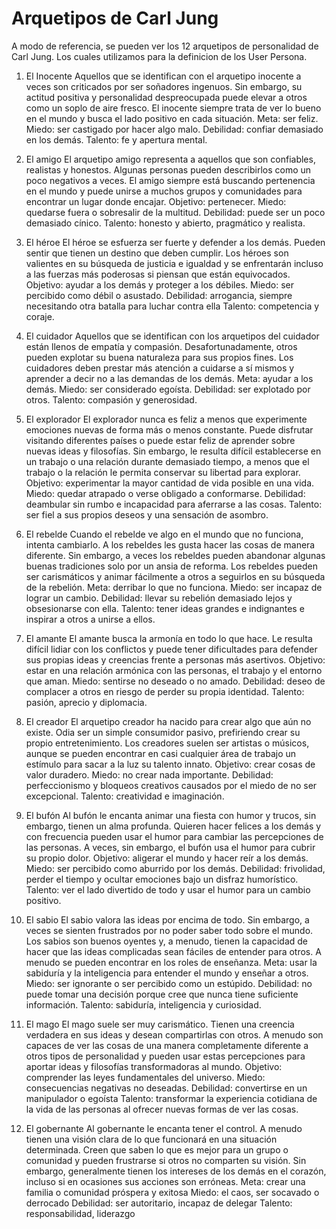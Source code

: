 # Arquetipos de Carl Jung

A modo de referencia, se pueden ver los 12 arquetipos de personalidad de Carl Jung. Los cuales utilizamos para la definicion
de los User Persona.

1. El Inocente
Aquellos que se identifican con el arquetipo inocente a veces son criticados por ser soñadores ingenuos. Sin embargo, su actitud positiva y personalidad despreocupada puede elevar a otros como un soplo de aire fresco. El inocente siempre trata de ver lo bueno en el mundo y busca el lado positivo en cada situación.
Meta: ser feliz.
Miedo: ser castigado por hacer algo malo.
Debilidad: confiar demasiado en los demás.
Talento: fe y apertura mental.

2. El amigo
El arquetipo amigo representa a aquellos que son confiables, realistas y honestos. Algunas personas pueden describirlos como un poco negativos a veces. El amigo siempre está buscando pertenencia en el mundo y puede unirse a muchos grupos y comunidades para encontrar un lugar donde encajar.
Objetivo: pertenecer.
Miedo: quedarse fuera o sobresalir de la multitud.
Debilidad: puede ser un poco demasiado cínico.
Talento: honesto y abierto, pragmático y realista.

3. El héroe
El héroe se esfuerza ser fuerte y defender a los demás. Pueden sentir que tienen un destino que deben cumplir. Los héroes son valientes en su búsqueda de justicia e igualdad y se enfrentarán incluso a las fuerzas más poderosas si piensan que están equivocados.
Objetivo: ayudar a los demás y proteger a los débiles.
Miedo: ser percibido como débil o asustado.
Debilidad: arrogancia, siempre necesitando otra batalla para luchar contra ella
Talento: competencia y coraje.

4. El cuidador
Aquellos que se identifican con los arquetipos del cuidador están llenos de empatía y compasión. Desafortunadamente, otros pueden explotar su buena naturaleza para sus propios fines. Los cuidadores deben prestar más atención a cuidarse a sí mismos y aprender a decir no a las demandas de los demás.
Meta:  ayudar a los demás.
Miedo: ser considerado egoísta.
Debilidad: ser explotado por otros.
Talento: compasión y generosidad.

5. El explorador
El explorador nunca es feliz a menos que experimente emociones nuevas de forma más o menos constante. Puede disfrutar visitando diferentes países o puede estar feliz de aprender sobre nuevas ideas y filosofías. Sin embargo, le resulta difícil establecerse en un trabajo o una relación durante demasiado tiempo, a menos que el trabajo o la relación le permita conservar su libertad para explorar.
Objetivo: experimentar la mayor cantidad de vida posible en una vida.
Miedo: quedar atrapado o verse obligado a conformarse.
Debilidad: deambular sin rumbo e incapacidad para aferrarse a las cosas.
Talento: ser fiel a sus propios deseos y una sensación de asombro.

6. El rebelde
Cuando el rebelde ve algo en el mundo que no funciona, intenta cambiarlo. A los rebeldes les gusta hacer las cosas de manera diferente. Sin embargo, a veces los rebeldes pueden abandonar algunas buenas tradiciones solo por un ansia de reforma. Los rebeldes pueden ser carismáticos y animar fácilmente a otros a seguirlos en su búsqueda de la rebelión.
Meta: derribar lo que no funciona.
Miedo: ser incapaz de lograr un cambio.
Debilidad: llevar su rebelión demasiado lejos y obsesionarse con ella.
Talento: tener ideas grandes e indignantes e inspirar a otros a unirse a ellos.

7. El amante
El amante busca la armonía en todo lo que hace. Le resulta difícil lidiar con los conflictos y puede tener dificultades para defender sus propias ideas y creencias frente a personas más asertivos.
Objetivo: estar en una relación armónica con las personas, el trabajo y el entorno que aman.
Miedo: sentirse no deseado o no amado.
Debilidad: deseo de complacer a otros en riesgo de perder su propia identidad.
Talento: pasión, aprecio y diplomacia.

8. El creador
El arquetipo creador ha nacido para crear algo que aún no existe. Odia ser un simple consumidor pasivo, prefiriendo crear su propio entretenimiento. Los creadores suelen ser artistas o músicos, aunque se pueden encontrar en casi cualquier área de trabajo un estímulo para sacar a la luz su talento innato.
Objetivo: crear cosas de valor duradero.
Miedo: no crear nada importante.
Debilidad: perfeccionismo y bloqueos creativos causados ​​por el miedo de no ser excepcional.
Talento: creatividad e imaginación.

9. El bufón
Al bufón le encanta animar una fiesta con humor y trucos, sin embargo, tienen un alma profunda. Quieren hacer felices a los demás y con frecuencia pueden usar el humor para cambiar las percepciones de las personas. A veces, sin embargo, el bufón usa el humor para cubrir su propio dolor.
Objetivo: aligerar el mundo y hacer reír a los demás.
Miedo: ser percibido como aburrido por los demás.
Debilidad: frivolidad, perder el tiempo y ocultar emociones bajo un disfraz humorístico.
Talento: ver el lado divertido de todo y usar el humor para un cambio positivo.

10. El sabio
El sabio valora las ideas por encima de todo. Sin embargo, a veces se sienten frustrados por no poder saber todo sobre el mundo. Los sabios son buenos oyentes y, a menudo, tienen la capacidad de hacer que las ideas complicadas sean fáciles de entender para otros. A menudo se pueden encontrar en los roles de enseñanza.
Meta: usar la sabiduría y la inteligencia para entender el mundo y enseñar a otros.
Miedo: ser ignorante o ser percibido como un estúpido.
Debilidad: no puede tomar una decisión porque cree que nunca tiene suficiente información.
Talento: sabiduría, inteligencia y curiosidad.

11. El mago
El mago suele ser muy carismático. Tienen una creencia verdadera en sus ideas y desean compartirlas con otros. A menudo son capaces de ver las cosas de una manera completamente diferente a otros tipos de personalidad y pueden usar estas percepciones para aportar ideas y filosofías transformadoras al mundo.
Objetivo: comprender las leyes fundamentales del universo.
Miedo: consecuencias negativas no deseadas.
Debilidad: convertirse en un manipulador o egoísta
Talento: transformar la experiencia cotidiana de la vida de las personas al ofrecer nuevas formas de ver las cosas.

12. El gobernante
Al gobernante le encanta tener el control. A menudo tienen una visión clara de lo que funcionará en una situación determinada. Creen que saben lo que es mejor para un grupo o comunidad y pueden frustrarse si otros no comparten su visión. Sin embargo, generalmente tienen los intereses de los demás en el corazón, incluso si en ocasiones sus acciones son erróneas.
Meta: crear una familia o comunidad próspera y exitosa
Miedo: el caos, ser socavado o derrocado
Debilidad: ser autoritario, incapaz de delegar
Talento: responsabilidad, liderazgo